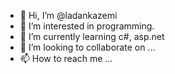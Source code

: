 - 👋 Hi, I’m @ladankazemi
- 👀 I’m interested in programming.
- 🌱 I’m currently learning c#, asp.net
- 💞️ I’m looking to collaborate on ...
- 📫 How to reach me ...

<!---
ladankaz/ladankaz is a ✨ special ✨ repository because its `README.md` (this file) appears on your GitHub profile.
You can click the Preview link to take a look at your changes.
--->
